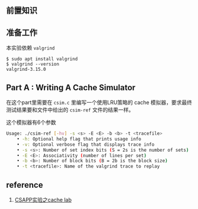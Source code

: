 ## 前置知识

## 准备工作

本实验依赖 `valgrind` 

```
$ sudo apt install valgrind
$ valgrind --version
valgrind-3.15.0
```

## Part A : Writing A Cache Simulator

在这个part里需要在 `csim.c` 里编写一个使用LRU策略的 cache 模拟器，要求最终测试结果要和文件中给出的 `csim-ref` 文件的结果一样。

这个模拟器有6个参数

```bash
Usage: ./csim-ref [-hv] -s <s> -E <E> -b <b> -t <tracefile>
    • -h: Optional help flag that prints usage info
    • -v: Optional verbose flag that displays trace info
    • -s <s>: Number of set index bits (S = 2s is the number of sets)
    • -E <E>: Associativity (number of lines per set)
    • -b <b>: Number of block bits (B = 2b is the block size)
    • -t <tracefile>: Name of the valgrind trace to replay
```

## reference

1. [CSAPP实验之cache lab](https://zhuanlan.zhihu.com/p/79058089)